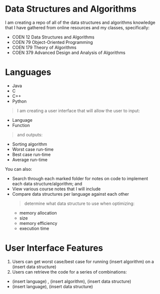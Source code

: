 # Data Structures and Algorithms

I am creating a repo of all of the data structures and algorithms knowledge that I have gathered from online resources and my classes, specifically:

  - COEN 12 Data Structures and Algorithms
  - COEN 79 Object-Oriented Programming
  - COEN 179 Theory of Algorithms
  - COEN 379 Advanced Design and Analysis of Algorithms

# Languages

  - Java
  - C
  - C++
  - Python
> I am creating a user interface that will allow the user to input:
 - Language
 - Function 
> and outputs:
- Sorting algorithm
- Worst case run-time
- Best case run-time
- Average run-time

You can also:
  - Search through each marked folder for notes on code to implement each data structure/algorithm; and
  - View various course notes that I will include
  - Compare data structures per language against each other
    > determine what data structure to use when optimizing:
    - memory allocation
    - size
    - memory efficiency
    - execution time

# User Interface Features

1. Users can get worst case/best case for running (insert algorithm) on a (insert data structure)
2. Users can retrieve the code for a series of combinations:
  - (insert language) , (insert algorithm), (insert data structure)
  - (insert language), (insert data structure)
